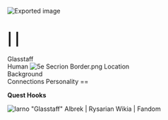 ![Exported image](Exported%20image%2020240725171851-0.octet-stream)
    
|
|
==
Glasstaff  
Human
![5e Secrion Border.png](Exported%20image%2020240725171851-1.png)
Location   
Background   
Connections Personality    ==

**Quest Hooks**
  
![Iarno "Glasstaff" Albrek | Rysarian Wikia | Fandom](Exported%20image%2020240725171851-2.jpeg)